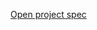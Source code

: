 [Open project spec](https://rawcdn.githack.com/paulruziskey/cpp-level-one/823d75e59041a177af0ee99dca085306df781a4c/module_nine/project_one/project_one_array_practice.html)